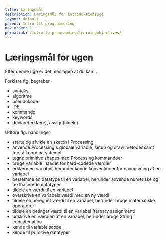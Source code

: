 ```yaml
---
title: Læringsmål
description: Læringsmål for introduktionsuge 
layout: default
parent: Intro til programmering
nav_order: 1
permalink: /intro_to_programming/learningobjectives/
---
```



# Læringsmål for ugen

Efter denne uge er det meningen at du kan...

Forklare flg. begreber
- syntaks
- algoritme
- pseudokode
- IDE
- kommando
- keywords
- declare(erklære), assign(tildele)

Udføre flg. handlinger
- starte og afvikle en sketch i Processing
- anvende Processing's globale variable, setup og draw metoder samt forstå koordinatystemet
- tegne primitive shapes med Processing kommandoer
- bruge variable i stedet for hard-codede værdier
- erklære en variabel, herunder kende konventioner for navngivning af en variabel
- bestemme en datatype til en variabel, herunder anvende numeriske og textbaserede datatyper
- tildele en værdi til en variabel
- overskrive en variabels værdi med en ny værdi
- tildele en beregnet værdi til en variabel, herunder bruge matematiske operatorer
- tildele en betinget værdi til en variabel (ternary assignment)
- udskrive en værdien af en variabel, herunder bruge String concatenation
- kende til variable scope
- kende til primitive datatyper









